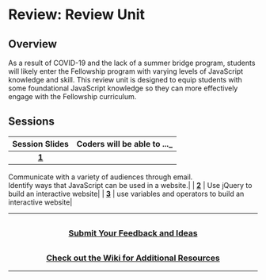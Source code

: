 # Review: Review Unit

## Overview

As a result of COVID-19 and the lack of a summer bridge program, students will likely enter the Fellowship program with varying levels of JavaScript knowledge and skill. This review unit is designed to equip students with some foundational JavaScript knowledge so they can more effectively engage with the Fellowship curriculum.

## Sessions

|                                                       Session Slides                                                       | Coders will be able to ...\_ |
| :------------------------------------------------------------------------------------------------------------------------: | :--------------------------- |
| [**1**](https://docs.google.com/presentation/d/1TPfzrZzOlq1gZugY0Ixhz0mGl2HKhpijwSGzy4N5wRY/edit#slide=id.g6031cbd622_0_0) |

Communicate with a variety of audiences through email.<br>
Identify ways that JavaScript can be used in a website.|
| [**2**](https://docs.google.com/presentation/d/1Z5C-uD68_m0Qn3h2PXo6QZK4L5PP_crSNTYnZO2DYLg/edit#slide=id.g2a649694b1_0_43) |
Use jQuery to build an interactive website|
| [**3**](https://docs.google.com/presentation/d/1JS7GXjzHGp3W300jNIzKlc2w5rDDqdMPiwu8F2KMXrE/edit#slide=id.g89a19f1754_0_1869) |
use variables and operators to build an interactive website|

---

## <h3 align="center"><a href="https://forms.gle/vyAD1HFwXHZMRXrr9">Submit Your Feedback and Ideas</a></h3>

## <h3 align="center"><a href="https://github.com/itscodenation/curriculum-20-21/wiki">Check out the Wiki for Additional Resources</a></h3>

---
